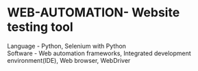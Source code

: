 # WEB-AUTOMATION- Website testing tool 
Language - Python, Selenium with Python  
Software - Web automation frameworks,
Integrated development environment(IDE),
Web browser,
WebDriver

